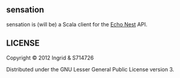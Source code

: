 sensation
---------
sensation is (will be) a Scala client for the
[Echo Nest](http://the.echonest.com "The Echo Nest") API.

LICENSE
-------
Copyright &copy; 2012 Ingrid &amp; S714726

Distributed under the GNU Lesser General Public License version 3.
